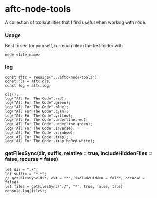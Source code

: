 # aftc-node-tools
A collection of tools/utilities that I find useful when working with node.

### Usage
Best to see for yourself, run each file in the test folder with
```
node <file_name>
```

### log
```
const aftc = require("../aftc-node-tools");
const cls = aftc.cls;
const log = aftc.log;

cls();
log("All For The Code".red);
log("All For The Code".green);
log("All For The Code".blue);
log("All For The Code".cyan);
log("All For The Code".yellow);
log("All For The Code".underline.red);
log('All For The Code'.underline.green);
log('All For The Code'.inverse);
log('All For The Code'.rainbow); 
log('All For The Code'.trap);
log('All For The Code'.trap.bgRed.white);
```


### getFilesSync(dir, suffix, relative = true, includeHiddenFiles = false, recurse = false)
```
let dir = "./";
let suffix = "*.*";
// getFilesSync(dir, ext = "*", includeHidden = false, recurse = false)
let files = getFilesSync("./", "*", true, false, true)
console.log(files);
```
